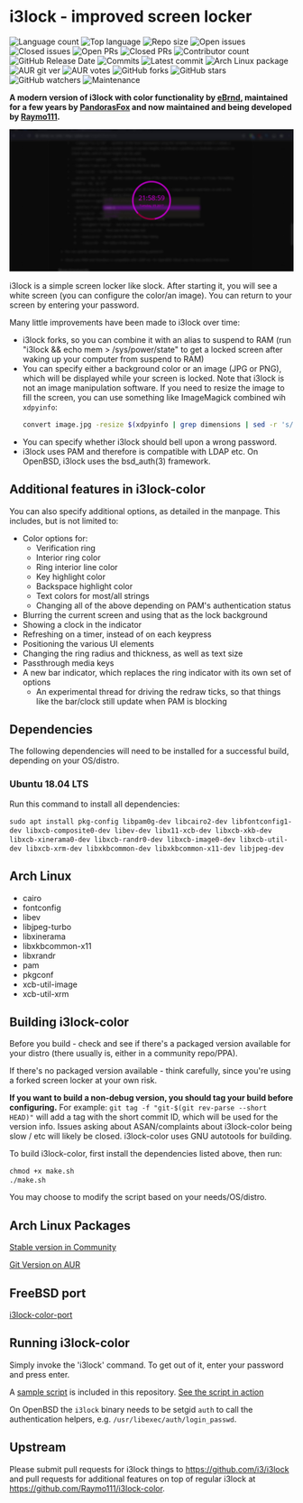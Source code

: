 # i3lock - improved screen locker

![Language count](https://img.shields.io/github/languages/count/Raymo111/i3lock-color)
![Top language](https://img.shields.io/github/languages/top/Raymo111/i3lock-color)
![Repo size](https://img.shields.io/github/repo-size/Raymo111/i3lock-color)
![Open issues](https://img.shields.io/github/issues-raw/Raymo111/i3lock-color)
![Closed issues](https://img.shields.io/github/issues-closed-raw/Raymo111/i3lock-color?color=brightgreen)
![Open PRs](https://img.shields.io/github/issues-pr-raw/Raymo111/i3lock-color?label=open%20PRs)
![Closed PRs](https://img.shields.io/github/issues-pr-closed-raw/Raymo111/i3lock-color?color=brightgreen&label=closed%20PRs)
![Contributor count](https://img.shields.io/github/contributors/Raymo111/i3lock-color)
![GitHub Release Date](https://img.shields.io/github/release-date/Raymo111/i3lock-color?label=latest%20release)
![Commits](https://img.shields.io/github/commits-since/Raymo111/i3lock-color/latest?include_prereleases&sort=semver)
![Latest commit](https://img.shields.io/github/last-commit/Raymo111/i3lock-color)
![Arch Linux package](https://img.shields.io/archlinux/v/community/x86_64/i3lock-color?logo=arch%20linux&label=Community%20version)
![AUR git ver](https://img.shields.io/aur/version/i3lock-color-git?label=AUR%20git%20ver)
![AUR votes](https://img.shields.io/aur/votes/i3lock-color-git)
![GitHub forks](https://img.shields.io/github/forks/Raymo111/i3lock-color)
![GitHub stars](https://img.shields.io/github/stars/Raymo111/i3lock-color)
![GitHub watchers](https://img.shields.io/github/watchers/Raymo111/i3lock-color)
![Maintenance](https://img.shields.io/maintenance/yes/2020)

**A modern version of i3lock with color functionality by [eBrnd](https://github.com/eBrnd/i3lock-color), maintained for a few years by [PandorasFox](https://github.com/PandorasFox) and now maintained and being developed by [Raymo111](https://github.com/Raymo111).**

![i3lock-color in action](screenshot.png "Screenshot sample")

i3lock is a simple screen locker like slock. After starting it, you will see a white screen (you can configure the color/an image). You can return to your screen by entering your password.

Many little improvements have been made to i3lock over time:

- i3lock forks, so you can combine it with an alias to suspend to RAM (run "i3lock && echo mem > /sys/power/state" to get a locked screen after waking up your computer from suspend to RAM)
- You can specify either a background color or an image (JPG or PNG), which will be displayed while your screen is locked. Note that i3lock is not an image manipulation software. If you need to resize the image to fill the screen, you can use something like ImageMagick combined wih `xdpyinfo`:
	```bash
	convert image.jpg -resize $(xdpyinfo | grep dimensions | sed -r 's/^[^0-9]*([0-9]+x[0-9]+).*$/\1/') RGB:- | i3lock --raw $(xdpyinfo | grep dimensions | sed -r 's/^[^0-9]*([0-9]+x[0-9]+).*$/\1/'):rgb --image /dev/stdin
	```
- You can specify whether i3lock should bell upon a wrong password.
- i3lock uses PAM and therefore is compatible with LDAP etc. On OpenBSD, i3lock uses the bsd\_auth(3) framework.

## Additional features in i3lock-color
You can also specify additional options, as detailed in the manpage. This includes, but is not limited to:

- Color options for:
	- Verification ring
	- Interior ring color
	- Ring interior line color
	- Key highlight color
	- Backspace highlight color
	- Text colors for most/all strings
	- Changing all of the above depending on PAM's authentication status
- Blurring the current screen and using that as the lock background    
- Showing a clock in the indicator
- Refreshing on a timer, instead of on each keypress
- Positioning the various UI elements
- Changing the ring radius and thickness, as well as text size
- Passthrough media keys
- A new bar indicator, which replaces the ring indicator with its own set of options
	- An experimental thread for driving the redraw ticks, so that things like the bar/clock still update when PAM is blocking

## Dependencies
The following dependencies will need to be installed for a successful build, depending on your OS/distro.

### Ubuntu 18.04 LTS
Run this command to install all dependencies:
```
sudo apt install pkg-config libpam0g-dev libcairo2-dev libfontconfig1-dev libxcb-composite0-dev libev-dev libx11-xcb-dev libxcb-xkb-dev libxcb-xinerama0-dev libxcb-randr0-dev libxcb-image0-dev libxcb-util-dev libxcb-xrm-dev libxkbcommon-dev libxkbcommon-x11-dev libjpeg-dev
```

## Arch Linux
- cairo
- fontconfig
- libev
- libjpeg-turbo
- libxinerama
- libxkbcommon-x11
- libxrandr
- pam
- pkgconf
- xcb-util-image
- xcb-util-xrm

## Building i3lock-color
Before you build - check and see if there's a packaged version available for your distro (there usually is, either in a community repo/PPA).

If there's no packaged version available - think carefully, since you're using a forked screen locker at your own risk.

**If you want to build a non-debug version, you should tag your build before configuring.** For example: `git tag -f "git-$(git rev-parse --short HEAD)"` will add a tag with the short commit ID, which will be used for the version info. Issues asking about ASAN/complaints about i3lock-color being slow / etc will likely be closed. i3lock-color uses GNU autotools for building.

To build i3lock-color, first install the dependencies listed above, then run:
```
chmod +x make.sh
./make.sh
```
You may choose to modify the script based on your needs/OS/distro.

## Arch Linux Packages
[Stable version in Community](https://www.archlinux.org/packages/community/x86_64/i3lock-color/)

[Git Version on AUR](https://aur.archlinux.org/packages/i3lock-color-git/)

## FreeBSD port
[i3lock-color-port](https://github.com/rkashapov/i3lock-color-port/)

## Running i3lock-color
Simply invoke the 'i3lock' command. To get out of it, enter your password and press enter.

A [sample script](lock.sh) is included in this repository. [See the script in action](https://streamable.com/fpl46)

On OpenBSD the `i3lock` binary needs to be setgid `auth` to call the authentication helpers, e.g. `/usr/libexec/auth/login_passwd`.

## Upstream
Please submit pull requests for i3lock things to https://github.com/i3/i3lock and pull requests for additional features on top of regular i3lock at https://github.com/Raymo111/i3lock-color.
